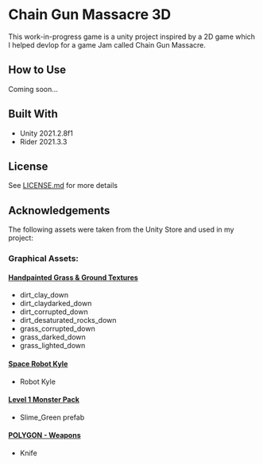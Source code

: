 Chain Gun Massacre 3D
=====================

This work-in-progress game is a unity project inspired by a 2D game which I helped devlop for a game Jam called Chain Gun Massacre.

How to Use
-------------

Coming soon...

Built With
----------

- Unity 2021.2.8f1
- Rider 2021.3.3

License
-------

See [LICENSE.md](LICENSE.md) for more details

Acknowledgements
----------------

The following assets were taken from the Unity Store and used in my project:

### Graphical Assets:

#### [Handpainted Grass & Ground Textures](https://assetstore.unity.com/packages/2d/textures-materials/handpainted-grass-ground-textures-187634)
- dirt_clay_down
- dirt_claydarked_down
- dirt_corrupted_down
- dirt_desaturated_rocks_down
- grass_corrupted_down
- grass_darked_down
- grass_lighted_down

#### [Space Robot Kyle](https://assetstore.unity.com/packages/3d/characters/robots/space-robot-kyle-4696)
- Robot Kyle

#### [Level 1 Monster Pack](https://assetstore.unity.com/packages/3d/characters/creatures/level-1-monster-pack-77703)
- Slime_Green prefab

#### [POLYGON - Weapons](https://assetstore.unity.com/packages/3d/props/guns/polygon-weapons-157724)
- Knife
